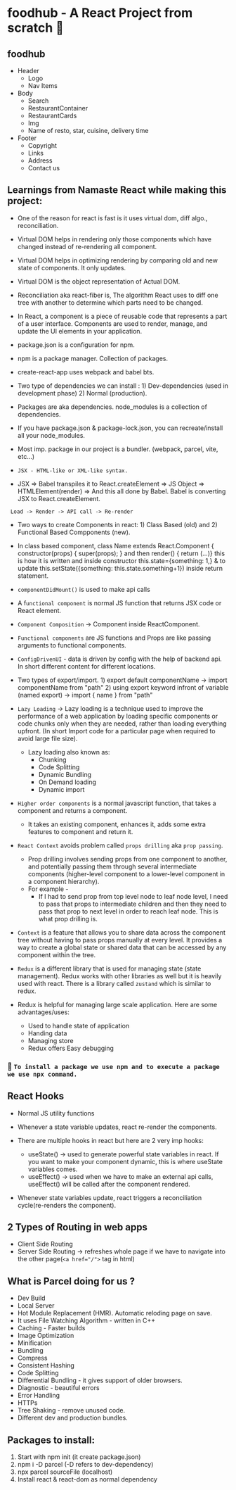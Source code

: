 # foodhub - A React Project from scratch 🚀

## foodhub

- Header
  - Logo
  - Nav Items
- Body
  - Search
  - RestaurantContainer
  - RestaurantCards
  - Img
  - Name of resto, star, cuisine, delivery time
- Footer
  - Copyright
  - Links
  - Address
  - Contact us

## Learnings from Namaste React while making this project:

- One of the reason for react is fast is it uses virtual dom, diff algo., reconciliation.

- Virtual DOM helps in rendering only those components which have changed instead of re-rendering all component.

- Virtual DOM helps in optimizing rendering by comparing old and new state of components. It only updates.

- Virtual DOM is the object representation of Actual DOM.

- Reconciliation aka react-fiber is, The algorithm React uses to diff one tree with another to determine which parts need to be changed.

- In React, a component is a piece of reusable code that represents a part of a user interface. Components are used to render, manage, and update the UI elements in your application.

- package.json is a configuration for npm.

- npm is a package manager. Collection of packages.

- create-react-app uses webpack and babel bts.

- Two type of dependencies we can install : 1) Dev-dependencies (used in development phase) 2) Normal (production).

- Packages are aka dependencies. node_modules is a collection of dependencies.

- If you have package.json & package-lock.json, you can recreate/install all your node_modules.

- Most imp. package in our project is a bundler. (webpack, parcel, vite, etc...)

- `JSX - HTML-like or XML-like syntax.`

- JSX => Babel transpiles it to React.createElement => JS Object => HTMLElement(render) => And this all done by Babel. Babel is converting JSX to React.createElement.

` Load -> Render -> API call -> Re-render`

- Two ways to create Components in react: 1) Class Based (old) and 2) Functional Based Compponents (new).

- In class based component,
  class Name extends React.Component {
  constructor(props) {
  super(props);
  } and then render() { return (...)} this is how it is written and inside constructor this.state={something: 1,} & to update this.setState({something: this.state.something+1}) inside return statement.

- `componentDidMount()` is used to make api calls

- A f`unctional component` is normal JS function that returns JSX code or React element.

- `Component Composition` -> Component inside ReactComponent.

- `Functional components` are JS functions and Props are like passing arguments to functional components.

- `ConfigDrivenUI` - data is driven by config with the help of backend api. In short different content for different locations.

- Two types of export/import. 1) export default componentName -> import componentName from "path" 2) using export keyword infront of variable (named export) -> import { name } from "path"

- `Lazy Loading` -> Lazy loading is a technique used to improve the performance of a web application by loading specific components or code chunks only when they are needed, rather than loading everything upfront. (In short Import code for a particular page when required to avoid large file size).

  - Lazy loading also known as:
    - Chunking
    - Code Splitting
    - Dynamic Bundling
    - On Demand loading
    - Dynamic import

- `Higher order components` is a normal javascript function, that takes a component and returns a component.

  - It takes an existing component, enhances it, adds some extra features to component and return it.

- `React Context` avoids problem called `props drilling` aka `prop passing`.

  - Prop drilling involves sending props from one component to another, and potentially passing them through several intermediate components (higher-level component to a lower-level component in a component hierarchy).
  - For example -
    - If I had to send prop from top level node to leaf node level, I need to pass that props to intermediate children and then they need to pass that prop to next level in order to reach leaf node. This is what prop drilling is.

- `Context` is a feature that allows you to share data across the component tree without having to pass props manually at every level. It provides a way to create a global state or shared data that can be accessed by any component within the tree.

- `Redux` is a different library that is used for managing state (state management). Redux works with other libraries as well but it is heavily used with react. There is a library called `zustand` which is similar to redux.

- Redux is helpful for managing large scale application. Here are some advantages/uses:
  - Used to handle state of application
  - Handing data
  - Managing store
  - Redux offers Easy debugging

### 🚀 `To install a package we use npm and to execute a package we use npx command.`

## React Hooks

- Normal JS utility functions

- Whenever a state variable updates, react re-render the components.

- There are multiple hooks in react but here are 2 very imp hooks:

  - useState() -> used to generate powerful state variables in react. If you want to make your component dynamic, this is where useState variables comes.
  - useEffect() -> used when we have to make an external api calls, useEffect() will be called after the component rendered.

- Whenever state variables update, react triggers a reconciliation cycle(re-renders the component).

## 2 Types of Routing in web apps

- Client Side Routing
- Server Side Routing -> refreshes whole page if we have to navigate into the other page(`<a href="/">` tag in html)

## What is Parcel doing for us ?

- Dev Build
- Local Server
- Hot Module Replacement (HMR). Automatic reloding page on save.
- It uses File Watching Algorithm - written in C++
- Caching - Faster builds
- Image Optimization
- Minification
- Bundling
- Compress
- Consistent Hashing
- Code Splitting
- Differential Bundling - it gives support of older browsers.
- Diagnostic - beautiful errors
- Error Handling
- HTTPs
- Tree Shaking - remove unused code.
- Different dev and production bundles.

## Packages to install:

1. Start with npm init (it create package.json)
2. npm i -D parcel (-D refers to dev-dependency)
3. npx parcel sourceFile (localhost)
4. Install react & react-dom as normal dependency
